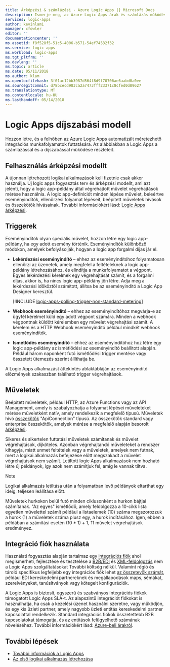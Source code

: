 ```yaml
---
title: Árképzési & számlázási - Azure Logic Apps |} Microsoft Docs
description: Ismerje meg, az Azure Logic Apps árak és számlázás működése
services: logic-apps
author: kevinlam1
manager: cfowler
editor: ''
documentationcenter: ''
ms.assetid: f8f528f5-51c5-4006-b571-54ef74532f32
ms.service: logic-apps
ms.workload: logic-apps
ms.tgt_pltfrm: ''
ms.devlang: ''
ms.topic: article
ms.date: 05/11/2018
ms.author: klam
ms.openlocfilehash: 3f01ac12bb3987d564f8d9f70706ae6aabd0a0ee
ms.sourcegitcommit: d78bcecd983ca2a7473fff23371c8cfed0d89627
ms.translationtype: MT
ms.contentlocale: hu-HU
ms.lasthandoff: 05/14/2018
---
```

# <a name="logic-apps-pricing-model"></a>Logic Apps díjszabási modell

Hozzon létre, és a felhőben az Azure Logic Apps automatizált méretezhető integrációs munkafolyamatok futtatására. Az alábbiakban a Logic Apps a számlázással és a díjszabással működése részleteit. 

## <a name="consumption-pricing-model"></a>Felhasználás árképzési modellt

A újonnan létrehozott logikai alkalmazások kell fizetnie csak akkor használja. Új logic apps fogyasztás terv és árképzési modellt, ami azt jelenti, hogy a logic app-példány által végrehajtott művelet végrehajtások mérése használnia. A logic app-definíciót minden lépése művelet, beleértve eseményindítók, ellenőrzési folyamat lépéseit, beépített műveletek hívások és összekötők hívásainak. További információkért lásd: [Logic Apps árképzési](https://azure.microsoft.com/pricing/details/logic-apps).

<a name="triggers"></a>

## <a name="triggers"></a>Triggerek

Eseményindítók olyan speciális művelet, hozzon létre egy logic app-példány, ha egy adott esemény történik. Eseményindítók különböző módokon, amelyek befolyásolják, hogyan a logic app forgalmi díjas jár el.

* **Lekérdezési eseményindító** – ehhez az eseményindítóhoz folyamatosan ellenőrzi az üzenetek, amely megfelel a feltételeknek a logic app-példány létrehozásához, és elindítja a munkafolyamatot a végpont. Egyes lekérdezési kérelmek egy végrehajtását számít, és a forgalmi díjas, akkor is, ha nincs logic app-példány jön létre. Adja meg a lekérdezési időköztől számított, állítsa be az eseményindító a Logic App Designer keresztül.

  [!INCLUDE [logic-apps-polling-trigger-non-standard-metering](../../includes/logic-apps-polling-trigger-non-standard-metering.md)]

* **Webhook eseményindító** – ehhez az eseményindítóhoz megvárja-e az ügyfél kérelmet küld egy adott végpont számára. Minden a webhook végpontnak küldött kérelemben egy művelet végrehajtási számít. A kérelem és a HTTP Webhook eseményindító például mindkét webhook eseményindítók.

* **Ismétlődés eseményindító** – ehhez az eseményindítóhoz hoz létre egy logic app-példány az ismétlődési az eseményindító beállított alapján. Például három naponként futó ismétlődési trigger mentése vagy összetett ütemezés szerint állíthatja be.

A Logic Apps alkalmazást áttekintés ablaktábláján az eseményindító előzmények szakaszban található trigger végrehajtások.

## <a name="actions"></a>Műveletek

Beépített műveletek, például HTTP, az Azure Functions vagy az API Management, amely is szabályozhatja a folyamat lépései műveleteket mérése műveletként natív, amely rendelkezik a megfelelő típusú. Műveletek hívó [összekötők](https://docs.microsoft.com/connectors) "ApiConnection" típusú. Az összekötők standard vagy enterprise összekötők, amelyek mérése a megfelelő alapján besorolt [árképzési][pricing]. 

Sikeres és sikertelen futtatási műveletek számítanak és művelet végrehajtások, díjköteles. Azonban végrehajtandó műveleteket a rendszer kihagyja, miatt unmet feltételek vagy a műveletek, amelyek nem futnak, mert a logikai alkalmazás befejezése előtt megszakadt a művelet végrehajtások nem számít. Letiltott logic Apps alkalmazások nem hozható létre új példányok, így azok nem számítjuk fel, amíg le vannak tiltva.

> [!NOTE]
> Logikai alkalmazás letiltása után a folyamatban levő példányok eltarthat egy ideig, teljesen leállítása előtt.

Műveletek hurkokon belül futó minden ciklusonként a hurkon bájtjai számítanak. "Az egyes" ismétlődő, amely feldolgozza a 10-cikk lista egyetlen művelettel számít például a listaelemek (10) száma megszorozzuk a hurok (1) a műveletek száma plusz egy, a hurok indításához. Igen, ebben a példában a számítási esetén (10 * 1) + 1, 11 művelet végrehajtások eredményez.

## <a name="integration-account-usage"></a>Integráció fiók használata

Használati fogyasztás alapján tartalmaz egy [integrációs fiók](logic-apps-enterprise-integration-create-integration-account.md) ahol megismerheti, fejlesztése és tesztelése a [B2B/EDI](logic-apps-enterprise-integration-b2b.md) és [XML-feldolgozás](logic-apps-enterprise-integration-xml.md) nem a Logic Apps szolgáltatásokat További költség nélkül. Valamint régió és tároló specifikus legfeljebb egy integrációs fiók lehet [az összetevők számát](../logic-apps/logic-apps-limits-and-config.md), például EDI kereskedelmi partnereknek és megállapodások maps, sémákat, szerelvényeket, tanúsítványok vagy kötegelt konfigurációk.

A Logic Apps is biztosít, egyszerű és szabványos integrációs fiókok támogatott Logic Apps SLA-t. Az alapszintű integrációt fiókokat is használhatja, ha csak a kezelési üzenet használni szeretne, vagy működjön, és egy kis üzleti partner, amely nagyobb üzleti entitás kereskedelmi partner kapcsolattal rendelkezik. Standard integrációs fiókok összetettebb B2B kapcsolatokat támogatja, és az entitások felügyelhető számának növeléséhez. További információkért lásd: [Azure-beli árakról](https://azure.microsoft.com/pricing/details/logic-apps).

## <a name="next-steps"></a>További lépések

* [További információk a Logic Apps][whatis]
* [Az első logikai alkalmazás létrehozása][create]

[pricing]: https://azure.microsoft.com/pricing/details/logic-apps/
[whatis]: logic-apps-overview.md
[create]: quickstart-create-first-logic-app-workflow.md

